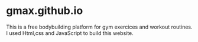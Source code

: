 # gmax.github.io
This is a free bodybuilding platform for gym exercices and workout routines.
I used Html,css and JavaScript to build this website.
